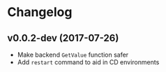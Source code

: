 # Changelog
## v0.0.2-dev (2017-07-26)
* Make backend `GetValue` function safer
* Add `restart` command to aid in CD environments
